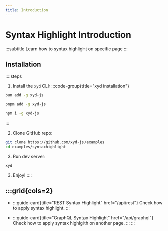 ```yaml
---
title: Introduction
---
```


# Syntax Highlight Introduction
:::subtitle
Learn how to syntax highlight on specific page
:::

## Installation

::::steps
1. Install the <code>xyd</code> CLI:
:::code-group{title="xyd installation"}
```bash bun
bun add -g xyd-js
```

```bash pnpm
pnpm add -g xyd-js
```

```bash npm
npm i -g xyd-js
```
:::

2. Clone GitHub repo:
```bash [lines]
git clone https://github.com/xyd-js/examples
cd examples/syntaxhighlight
``` 

3. Run dev server:
```bash [descHead="Info" desc="Above command runs a dev server"]
xyd
```

3. Enjoy!
::::

:::grid{cols=2}
- 
  - 
    :::guide-card{title="REST Syntax Highlight" href="/api/rest"}
    Check how to apply syntax highlight.
    :::

  - 
    :::guide-card{title="GraphQL Syntax Highlight" href="/api/graphql"}
    Check how to apply syntax highlgith on another page.
    :::
:::
